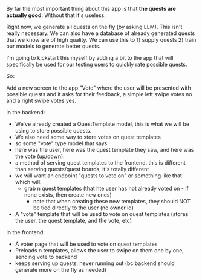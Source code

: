 By far the most important thing about this app is that **the quests are actually good**. Without that it's useless.

Right now, we generate all quests on the fly (by asking LLM). This isn't really necessary. We can also have a database of already generated quests that we know are of high quality. We can use this to 1) supply quests 2) train our models to generate better quests.

I'm going to kickstart this myself by adding a bit to the app that will specifically be used for our testing users to quickly rate possible quests.

So:

Add a new screen to the app "Vote" where the user will be presented with possible quests and it asks for their feedback, a simple left swipe votes no and a right swipe votes yes.

In the backend:

- We've already created a QuestTemplate model, this is what we will be using to store possible quests.
- We also need some way to store votes on quest templates
- so some "vote" type model that says:
- here was the user, here was the quest template they saw, and here was the vote (up/down).
- a method of serving quest templates to the frontend. this is different than serving quests/quest boards, it's totally different
- we will want an endpoint "quests to vote on" or something like that which will:
  - grab n quest templates (that hte user has not already voted on - if none exists, then create new ones)
    - note that when creating these new templates, they should NOT be tied directly to the user (no owner id)
- A "vote" template that will be used to vote on quest templates (stores the user, the quest template, and the vote, etc)

In the frontend:

- A voter page that will be used to vote on quest templates
- Preloads n templates, allows the user to swipe on them one by one, sending vote to backend
- keeps serving up quests, never running out (bc backend should generate more on the fly as needed)

